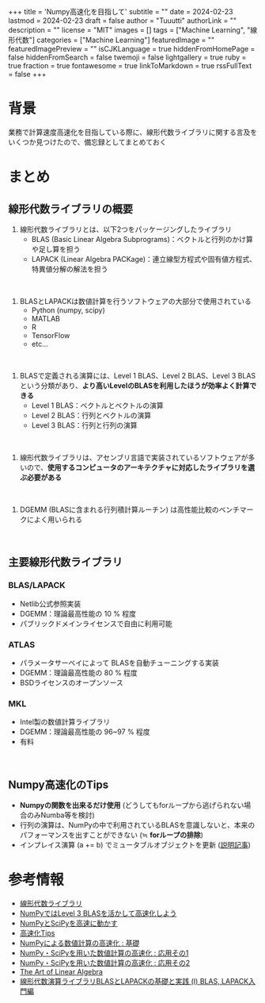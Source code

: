 +++
title = 'Numpy高速化を目指して'
subtitle = ""
date = 2024-02-23
lastmod = 2024-02-23
draft = false
author = "Tuuutti"
authorLink = ""
description = ""
license = "MIT"
images = []
tags = ["Machine Learning", "線形代数"]
categories = ["Machine Learning"]
featuredImage = ""
featuredImagePreview = ""
isCJKLanguage = true
hiddenFromHomePage = false
hiddenFromSearch = false
twemoji = false
lightgallery = true
ruby = true
fraction = true
fontawesome = true
linkToMarkdown = true
rssFullText = false
+++

<!--more-->

# 背景
業務で計算速度高速化を目指している際に、線形代数ライブラリに関する言及をいくつか見つけたので、備忘録としてまとめておく

# まとめ
## 線形代数ライブラリの概要
1. 線形代数ライブラリとは、以下2つをパッケージングしたライブラリ
    - BLAS (Basic Linear Algebra Subprograms)：ベクトルと行列のかけ算や足し算を担う
    - LAPACK (Linear Algebra PACKage)：連立線型方程式や固有値方程式、特異値分解の解法を担う
<br>

1. BLASとLAPACKは数値計算を行うソフトウェアの大部分で使用されている
    - Python (numpy, scipy)
    - MATLAB
    - R
    - TensorFlow
    - etc...
<br>

1. BLASで定義される演算には、Level 1 BLAS、Level 2 BLAS、Level 3 BLASという分類があり、**より高いLevelのBLASを利用したほうが効率よく計算できる**
    - Level 1 BLAS：ベクトルとベクトルの演算
    - Level 2 BLAS：行列とベクトルの演算
    - Level 3 BLAS：行列と行列の演算
<br>

1. 線形代数ライブラリは、アセンブリ言語で実装されているソフトウェアが多いので、**使用するコンピュータのアーキテクチャに対応したライブラリを選ぶ必要がある**
<br>

1. DGEMM (BLASに含まれる行列積計算ルーチン) は高性能比較のベンチマークによく用いられる
<br>

## 主要線形代数ライブラリ
### BLAS/LAPACK
- Netlib公式参照実装
- DGEMM：理論最高性能の 10 % 程度
- パブリックドメインライセンスで自由に利用可能

### ATLAS
- パラメータサーベイによって BLASを自動チューニングする実装
- DGEMM：理論最高性能の 80 % 程度
- BSDライセンスのオープンソース

### MKL
- Intel製の数値計算ライブラリ
- DGEMM：理論最高性能の 96~97 % 程度
- 有料
<br>

## Numpy高速化のTips
- **Numpyの関数を出来るだけ使用** (どうしてもforループから逃げられない場合のみNumba等を検討)
- 行列の演算は、NumPyの中で利用されているBLASを意識しないと、本来のパフォーマンスを出すことができない (≒ **forループの排除**)
- インプレイス演算 (a += b) でミュータブルオブジェクトを更新 ([説明記事](https://qiita.com/tsal3290s/items/d8e05dc135dd872993b6))

# 参考情報
- [線形代数ライブラリ](https://note.com/ymzo76/n/n289ad86271c4)
- [NumPyではLevel 3 BLASを活かして高速化しよう](https://recruit.cct-inc.co.jp/tecblog/machine-learning/numpy-01/)
- [NumPyとSciPyを高速に動かす](https://hackmd.io/@bPWt-odDSNe3X1LQdK606Q/HJnjU5mrB)
- [高速化Tips](https://kyotogeopython.zawawahoge.com/html/%E5%BF%9C%E7%94%A8%E7%B7%A8/%E9%AB%98%E9%80%9F%E5%8C%96Tips.html)
- [NumPyによる数値計算の高速化 : 基礎](https://qiita.com/jabberwocky0139/items/c3620fb2f011f20a633b#fnref3)
- [NumPy・SciPyを用いた数値計算の高速化 : 応用その1](https://qiita.com/jabberwocky0139/items/a9751d11caa64bc19226)
- [NumPy・SciPyを用いた数値計算の高速化 : 応用その2](https://qiita.com/jabberwocky0139/items/26451d7942777d0001f1)
- [The Art of Linear Algebra](https://github.com/kenjihiranabe/The-Art-of-Linear-Algebra/blob/main/The-Art-of-Linear-Algebra.pdf)
- [線形代数演算ライブラリBLASとLAPACKの基礎と実践 (I) BLAS, LAPACK入門編](https://www.r-ccs.riken.jp/wp/wp-content/uploads/2020/09/nakata190523.pdf)